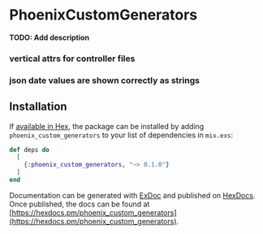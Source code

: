 # PhoenixCustomGenerators

**TODO: Add description**


### vertical attrs for controller files
### json date values are shown correctly as strings


## Installation

If [available in Hex](https://hex.pm/docs/publish), the package can be installed
by adding `phoenix_custom_generators` to your list of dependencies in `mix.exs`:

```elixir
def deps do
  [
    {:phoenix_custom_generators, "~> 0.1.0"}
  ]
end
```

Documentation can be generated with [ExDoc](https://github.com/elixir-lang/ex_doc)
and published on [HexDocs](https://hexdocs.pm). Once published, the docs can
be found at [https://hexdocs.pm/phoenix_custom_generators](https://hexdocs.pm/phoenix_custom_generators).







